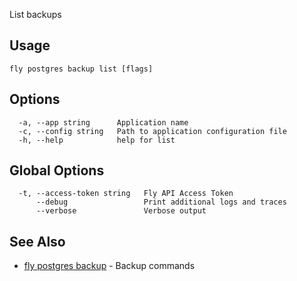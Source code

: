 List backups


## Usage
~~~
fly postgres backup list [flags]
~~~

## Options

~~~
  -a, --app string      Application name
  -c, --config string   Path to application configuration file
  -h, --help            help for list
~~~

## Global Options

~~~
  -t, --access-token string   Fly API Access Token
      --debug                 Print additional logs and traces
      --verbose               Verbose output
~~~

## See Also

* [fly postgres backup](/docs/flyctl/postgres-backup/)	 - Backup commands

